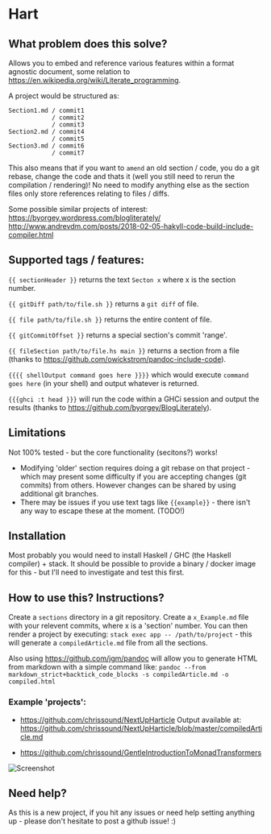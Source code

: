 # Hart

## What problem does this solve?
Allows you to embed and reference various features within a format agnostic document, some relation to https://en.wikipedia.org/wiki/Literate_programming.

A project would be structured as:

```
Section1.md / commit1
            / commit2
            / commit3
Section2.md / commit4
            / commit5
Section3.md / commit6
            / commit7
```

This also means that if you want to `amend` an old section / code, you do a git rebase, change the code and thats it (well you still need to rerun the compilation / rendering)! No need to modify anything else as the section files only store references relating to files / diffs.

Some possible similar projects of interest:
https://byorgey.wordpress.com/blogliterately/
http://www.andrevdm.com/posts/2018-02-05-hakyll-code-build-include-compiler.html



## Supported tags / features:
`{{ sectionHeader }}` returns the text `Secton x` where x is the section number.

`{{ gitDiff path/to/file.sh }}` returns  a `git diff` of file.

`{{ file path/to/file.sh }}` returns the entire content of file.

`{{ gitCommitOffset }}` returns a special section's commit 'range'.

`{{ fileSection path/to/file.hs main }}` returns a section from a file (thanks to https://github.com/owickstrom/pandoc-include-code).

`{{{{ shellOutput command goes here }}}}` which would execute `command goes here` (in your shell) and output whatever is returned.

`{{{ghci
:t head
}}}` will run the code within a GHCi session and output the results (thanks to https://github.com/byorgey/BlogLiterately).


## Limitations
Not 100% tested - but the core functionality (secitons?) works!
- Modifying 'older' section requires doing a  git rebase on that project - which may present some difficulty if you are accepting changes (git commits) from others. However changes can be shared by using additional git branches.
- There may be issues if you use text tags like `{{example}}` - there isn't any way to escape these at the moment. (TODO!)

## Installation
Most probably you would need to install Haskell / GHC (the Haskell compiler) + stack. It should be possible to provide a binary / docker image for this - but I'll need to investigate and test this first. 

## How to use this? Instructions?
Create a `sections` directory in a git repository. Create a `x_Example.md` file with your relevent commits, where x is a 'section' number. You can then render a project by executing:
`stack exec app -- /path/to/project` - this will generate a `compiledArticle.md` file from all the sections.  

Also using <https://github.com/jgm/pandoc> will allow you to generate HTML from markdown with a simple command like:
`pandoc --from markdown_strict+backtick_code_blocks -s compiledArticle.md -o compiled.html`

### Example 'projects':

- https://github.com/chrissound/NextUpHarticle
  Output available at: https://github.com/chrissound/NextUpHarticle/blob/master/compiledArticle.md

- https://github.com/chrissound/GentleIntroductionToMonadTransformers

![Screenshot](demo.jpg)

## Need help?
As this is a new project, if you hit any issues or need help setting anything up - please don't hesitate to post a github issue!  :)

